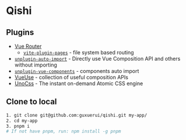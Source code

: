 # Qishi

## Plugins

- [Vue Router](https://github.com/vuejs/vue-router)
  - [`vite-plugin-pages`](https://github.com/hannoeru/vite-plugin-pages) - file system based routing
- [`unplugin-auto-import`](https://github.com/antfu/unplugin-auto-import) - Directly use Vue Composition API and others without importing
- [`unplugin-vue-components`](https://github.com/antfu/unplugin-vue-components) - components auto import
- [VueUse](https://github.com/antfu/vueuse) - collection of useful composition APIs
- [UnoCss](https://github.com/unocss/unocss) - The instant on-demand Atomic CSS engine

## Clone to local

```bash
1. git clone git@github.com:guxuerui/qishi.git my-app/
2. cd my-app
3. pnpm i
# If not have pnpm, run: npm install -g pnpm
```
